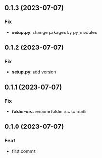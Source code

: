 ## 0.1.3 (2023-07-07)

### Fix

- **setup.py**: change pakages by py_modules

## 0.1.2 (2023-07-07)

### Fix

- **setup.py**: add version

## 0.1.1 (2023-07-07)

### Fix

- **folder-src**: rename folder src to math

## 0.1.0 (2023-07-07)

### Feat

- first commit
